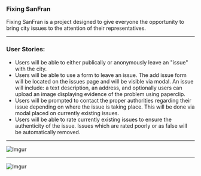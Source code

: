 <h3>Fixing SanFran</h3>

<p>Fixing SanFran is a project designed to give everyone the opportunity to bring city issues to the attention of their representatives.</p>
<hr/>
<h3>User Stories:</h3>
<ul> 
  <li>Users will be able to either publically or anonymously leave an "issue" with the city.</li> 
  <li>Users will be able to use a form to leave an issue. The add issue form will be located on the issues page and will be visible via modal. An issue will include: a text description, an address, and optionally users can upload an image displaying evidence of the problem using paperclip.</li> 
  <li>Users will be prompted to contact the proper authorities regarding their issue depending on where the issue is taking place. This will be done via modal placed on currently existing issues.</li>
  <li> Users will be able to rate currently existing issues to ensure the authenticity of the issue. Issues which are rated poorly or as false will be automatically removed.</li>
</ul>
<hr/>

![Imgur](https://i.imgur.com/CQ6fBSO.jpg)

<hr/>

![Imgur](https://i.imgur.com/wvpjX94.jpg)




